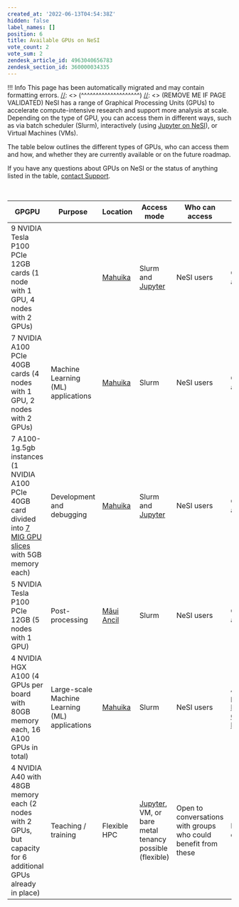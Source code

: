 ```yaml
---
created_at: '2022-06-13T04:54:38Z'
hidden: false
label_names: []
position: 6
title: Available GPUs on NeSI
vote_count: 2
vote_sum: 2
zendesk_article_id: 4963040656783
zendesk_section_id: 360000034335
---
```



[//]: <> (REMOVE ME IF PAGE VALIDATED)
[//]: <> (vvvvvvvvvvvvvvvvvvvv)
 !!! Info
     This page has been automatically migrated and may contain formatting errors.
[//]: <> (^^^^^^^^^^^^^^^^^^^^)
[//]: <> (REMOVE ME IF PAGE VALIDATED)
NeSI has a range of Graphical Processing Units (GPUs) to accelerate
compute-intensive research and support more analysis at scale. Depending
on the type of GPU, you can access them in different ways, such as via
batch scheduler (Slurm), interactively (using [Jupyter on
NeSI](https://support.nesi.org.nz/hc/en-gb/articles/360001555615)), or
Virtual Machines (VMs). 

The table below outlines the different types of GPUs, who can access
them and how, and whether they are currently available or on the future
roadmap.

If you have any questions about GPUs on NeSI or the status of anything
listed in the table, [contact
Support](https://support.nesi.org.nz/hc/en-gb/requests/new).

 

<table>
<thead>
<tr class="header">
<th>GPGPU</th>
<th>Purpose</th>
<th>Location</th>
<th>Access mode</th>
<th>Who can access</th>
<th>Status</th>
</tr>
</thead>
<tbody>
<tr class="odd">
<td>9 NVIDIA Tesla P100 PCIe 12GB cards (1 node with 1 GPU, 4 nodes with
2 GPUs)</td>
<td> </td>
<td><a
href="https://support.nesi.org.nz/hc/en-gb/articles/360000163575">Mahuika</a></td>
<td>Slurm and <a
href="https://support.nesi.org.nz/hc/en-gb/articles/360001555615">Jupyter</a></td>
<td>NeSI users</td>
<td>Currently available</td>
</tr>
<tr class="even">
<td>7 NVIDIA A100 PCIe 40GB cards (4 nodes with 1 GPU, 2 nodes with 2
GPUs)</td>
<td>Machine Learning (ML) applications</td>
<td><a
href="https://support.nesi.org.nz/hc/en-gb/articles/360000163575">Mahuika</a></td>
<td>Slurm</td>
<td>NeSI users</td>
<td>Currently available</td>
</tr>
<tr class="odd">
<td>7 A100-1g.5gb instances (1 NVIDIA A100 PCIe 40GB card divided into
<a
href="https://www.nvidia.com/en-us/technologies/multi-instance-gpu/">7
MIG GPU slices</a> with 5GB memory each)</td>
<td>Development and debugging</td>
<td><a
href="https://support.nesi.org.nz/hc/en-gb/articles/360000163575">Mahuika</a></td>
<td>Slurm and <a
href="https://support.nesi.org.nz/hc/en-gb/articles/360001555615">Jupyter</a></td>
<td>NeSI users</td>
<td>Currently available</td>
</tr>
<tr class="even">
<td>5 NVIDIA Tesla P100 PCIe 12GB (5 nodes with 1 GPU)</td>
<td>Post-processing</td>
<td><a
href="https://support.nesi.org.nz/hc/en-gb/articles/360000203776-M%C4%81ui-Ancillary-Nodes">Māui
Ancil</a></td>
<td>Slurm</td>
<td>NeSI users</td>
<td>Currently available</td>
</tr>
<tr class="odd">
<td>4 NVIDIA HGX A100 (4 GPUs per board with 80GB memory each, 16 A100
GPUs in total)</td>
<td>Large-scale Machine Learning (ML) applications</td>
<td><a
href="https://support.nesi.org.nz/hc/en-gb/articles/360000163575">Mahuika</a></td>
<td>Slurm</td>
<td>NeSI users</td>
<td>Available as part of the <a
href="https://support.nesi.org.nz/knowledge/articles/6367209795471">Milan
Compute Nodes</a></td>
</tr>
<tr class="even">
<td>4 NVIDIA A40 with 48GB memory each (2 nodes with 2 GPUs, but
capacity for 6 additional GPUs already in place)</td>
<td>Teaching / training</td>
<td>Flexible HPC</td>
<td><a
href="https://support.nesi.org.nz/hc/en-gb/articles/360001555615">Jupyter</a>,
VM, or bare metal tenancy possible (flexible)</td>
<td>Open to conversations with groups who could benefit from these</td>
<td>In development.</td>
</tr>
</tbody>
</table>
